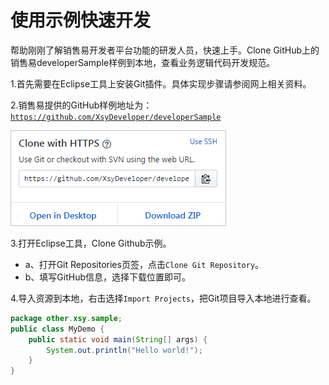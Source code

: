 # 使用示例快速开发

帮助刚刚了解销售易开发者平台功能的研发人员，快速上手。Clone GitHub上的销售易developerSample样例到本地，查看业务逻辑代码开发规范。

1.首先需要在Eclipse工具上安装Git插件。具体实现步骤请参阅网上相关资料。

2.销售易提供的GitHub样例地址为：[`https://github.com/XsyDeveloper/developerSample`](https://github.com/XsyDeveloper/developerSample)

![](/assets/clonegithub.png)

3.打开Eclipse工具，Clone Github示例。

* a、打开Git Repositories页签，点击`Clone Git Repository`。
* b、填写GitHub信息，选择下载位置即可。

4.导入资源到本地，右击选择`Import Projects`，把Git项目导入本地进行查看。

```java
package other.xsy.sample;
public class MyDemo {
    public static void main(String[] args) {
        System.out.println("Hello world!");
    }
}
```



